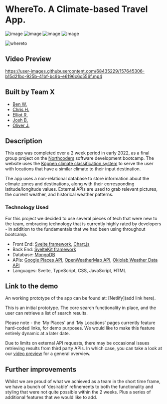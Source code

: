 # WhereTo. A Climate-based Travel App.

![image](https://img.shields.io/badge/Svelte-4A4A55?style=for-the-badge&logo=svelte&logoColor=FF3E00)
![image](https://img.shields.io/badge/TypeScript-007ACC?style=for-the-badge&logo=typescript&logoColor=white)
![image](https://img.shields.io/badge/MongoDB-4EA94B?style=for-the-badge&logo=mongodb&logoColor=white)
![image](	https://img.shields.io/badge/Chart.js-FF6384?style=for-the-badge&logo=chartdotjs&logoColor=white)

![whereto](https://user-images.githubusercontent.com/83911563/157258361-43ad5104-df0e-47b4-8834-5b1f34c53fba.gif)

## Video Preview
https://user-images.githubusercontent.com/68435229/157645306-b15d21bc-925b-41bf-bc9b-e6196c6c556f.mp4



## Built by Team X

- [Ben W.](https://github.com/benwestondigital)
- [Chris H.](https://github.com/CH-DD)
- [Elliot R.](https://github.com/ellriffs)
- [Josh B.](https://github.com/Dance1211)
- [Oliver J.](https://github.com/oliverj95)

## Description

This app was completed over a 2 week period in early 2022, as a final group project on the [Northcoders](https://northcoders.com/) software development bootcamp. The website uses the [Köppen climate classification system](https://en.wikipedia.org/wiki/K%C3%B6ppen_climate_classification) to serve the user with locations that have a similar climate to their input destination.

The app uses a non-relational database to store information about the climate zones and destinations, along with their corresponding latitude/longitude values. External APIs are used to grab relevant pictures, the current weather, and historical weather patterns.

### Technology Used

For this project we decided to use several pieces of tech that were new to the team, embracing technology that is currently highly rated by developers - in addition to the fundamentals that we had been using throughout bootcamp.

- Front End: [Svelte framework](https://svelte.dev/), [Chart.js](https://www.chartjs.org/)
- Back End: [SvelteKit framework](https://kit.svelte.dev/)
- Database: [MongoDB](https://www.mongodb.com/)
- APIs: [Google Places API](https://developers.google.com/maps/documentation/places/web-service/overview), [OpenWeatherMap API](https://openweathermap.org/api), [Okiolab Weather Data API](https://oikolab.com/api-details#api=weather&operation=weather-data)
- Languages: Svelte, TypeScript, CSS, JavaScript, HTML


## Link to the demo

An working prototype of the app can be found at: [Netlify](add link here).

This is an initial prototype. The core search functionality in place, and the user can retrieve a list of search results. 

Please note - the 'My Places' and 'My Locations' pages currently feature hard-coded links, for demo purposes. We would like to make this feature entirely dynamic at a later date.

Due to limits on external API requests, there may be occasional issues retrieving results from third party APIs. In which case, you can take a look at our [video preview](#video-preview) for a general overview. 

## Further improvements

Whilst we are proud of what we achieved as a team in the short time frame, we have a bunch of 'desirable' refinements to both the functionality and styling that were not quite possible within the 2 weeks. Plus a series of additional features that we would like to add. 
